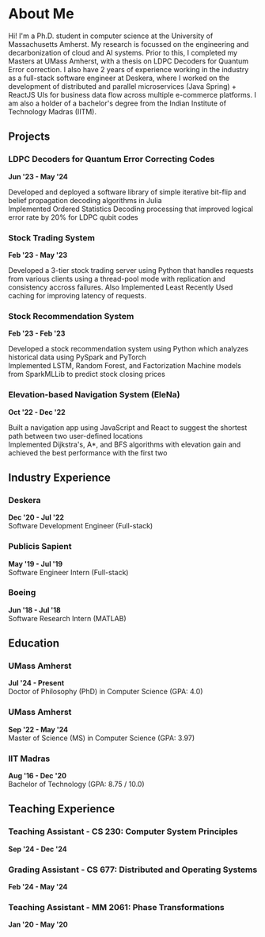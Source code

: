 # About Me

Hi! I'm a Ph.D. student in computer science at the University of Massachusetts Amherst. My research is focussed on the engineering and decarbonization of cloud and AI systems. Prior to this, I completed my Masters at UMass Amherst, with a thesis on LDPC Decoders for Quantum Error correction. I also have 2 years of experience working in the industry as a full-stack software engineer at Deskera, where I worked on the development of distributed and parallel microservices (Java Spring) + ReactJS UIs for business data flow across multiple e-commerce platforms. I am also a holder of a bachelor's degree from the Indian Institute of Technology Madras (IITM).

## Projects

### LDPC Decoders for Quantum Error Correcting Codes
**Jun '23 - May '24**

Developed and deployed a software library of simple iterative bit-flip and belief propagation decoding algorithms in Julia  
Implemented Ordered Statistics Decoding processing that improved logical error rate by 20% for LDPC qubit codes

### Stock Trading System
**Feb '23 - May '23**

Developed a 3-tier stock trading server using Python that handles requests from various clients using a thread-pool mode with replication and consistency accross failures. Also Implemented Least Recently Used caching for improving latency of requests.

### Stock Recommendation System
**Feb '23 - Feb '23**

Developed a stock recommendation system using Python which analyzes historical data using PySpark and PyTorch  
Implemented LSTM, Random Forest, and Factorization Machine models from SparkMLLib to predict stock closing prices

### Elevation-based Navigation System (EleNa)
**Oct '22 - Dec '22**

Built a navigation app using JavaScript and React to suggest the shortest path between two user-defined locations  
Implemented Dijkstra's, A*, and BFS algorithms with elevation gain and achieved the best performance with the first two

## Industry Experience

### Deskera
**Dec '20 - Jul '22**  
Software Development Engineer (Full-stack)

### Publicis Sapient
**May '19 - Jul '19**  
Software Engineer Intern (Full-stack)

### Boeing
**Jun '18 - Jul '18**  
Software Research Intern (MATLAB)

## Education

### UMass Amherst
**Jul '24 - Present**  
Doctor of Philosophy (PhD) in Computer Science (GPA: 4.0)

### UMass Amherst
**Sep '22 - May '24**  
Master of Science (MS) in Computer Science (GPA: 3.97)

### IIT Madras
**Aug '16 - Dec '20**  
Bachelor of Technology (GPA: 8.75 / 10.0)

## Teaching Experience

### Teaching Assistant - CS 230: Computer System Principles
**Sep '24 - Dec '24**

### Grading Assistant - CS 677: Distributed and Operating Systems
**Feb '24 - May '24**

### Teaching Assistant - MM 2061: Phase Transformations
**Jan '20 - May '20** 